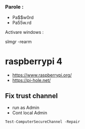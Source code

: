 
### Parole :

- Pa$$w0rd
- Pa55w.rd

Activare windows :

slmgr -rearm



# raspberrypi 4
- https://www.raspberrypi.org/
-  https://pi-hole.net/

## Fix trust channel

-  run as Admin
-  Cont local Admin

```azurepowershell
Test-ComputerSecureChannel -Repair
```
